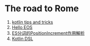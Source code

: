 # The road to Rome

1. [kotlin tips and tricks](kotlin-tips-and-tricks.md)
1. [Hello EOS](hello-eos.md)
1. [ES分词的PositionIncrement作用解析](ES-analysis-positionincrement.md)
1. [Kotlin DSL](kotlin-dsl.md)
